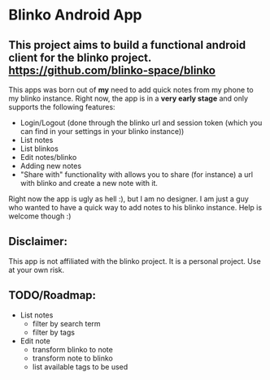 # Blinko Android App

## This project aims to build a functional android client for the blinko project. https://github.com/blinko-space/blinko

This apps was born out of **my** need to add quick notes from my phone to my blinko instance. Right now, the app is in a **very early stage** and only supports the following features:
- Login/Logout (done through the blinko url and session token (which you can find in your settings in your blinko instance))
- List notes
- List blinkos
- Edit notes/blinko
- Adding new notes
- "Share with" functionality with allows you to share (for instance) a url with blinko and create a new note with it.

Right now the app is ugly as hell :), but I am no designer. I am just a guy who wanted to have a quick way to add notes to his blinko instance. Help is welcome though :)

## Disclaimer:
This app is not affiliated with the blinko project. It is a personal project. Use at your own risk.

## TODO/Roadmap:
- List notes
  - filter by search term
  - filter by tags
- Edit note
  - transform blinko to note
  - transform note to blinko
  - list available tags to be used

